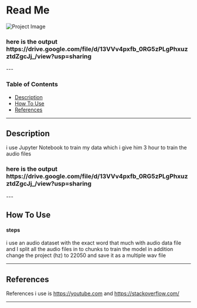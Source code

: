 # Read Me

![Project Image](https://zemenu.tech/admin/images/registered/registrations_image1665387496_7789.jpg)

<h3> here is the output https://drive.google.com/file/d/13VVv4pxfb_0RG5zPLgPhxuzztdZgcJj_/view?usp=sharing</h3>
---

### Table of Contents


- [Description](#description )
- [How To Use](#how-to-use)
- [References](#references)

---

## Description
i use Jupyter Notebook to train my data which i give him 3 hour to train the audio files
<h3> here is the output https://drive.google.com/file/d/13VVv4pxfb_0RG5zPLgPhxuzztdZgcJj_/view?usp=sharing</h3>
---

## How To Use

#### steps
 i use an audio dataset with the exact word that much with audio data file and I split all the audio files in to chunks to train the model in addition change the project (hz) to 22050 and save it as a multiple wav file


---

## References
References i use is https://youtube.com and https://stackoverflow.com/

---
